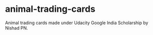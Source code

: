 # animal-trading-cards
Animal trading cards made under Udacity Google India Scholarship by Nishad PN.
